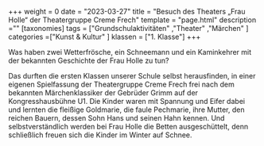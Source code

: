+++
weight = 0
date = "2023-03-27"
title = "Besuch des Theaters „Frau Holle“ der Theatergruppe Creme Frech"
template = "page.html"
description =""
[taxonomies]
tags = ["Grundschulaktivitäten" ,"Theater" ,"Märchen" ]
categories =["Kunst & Kultur" ]
klassen = ["1. Klasse"]
+++

Was haben zwei Wetterfrösche, ein Schneemann und ein Kaminkehrer mit der bekannten Geschichte der Frau Holle zu tun?
<!-- more -->
Das durften die ersten Klassen unserer Schule selbst herausfinden, in einer eigenen Spielfassung der Theatergruppe Creme Frech frei nach dem bekannten Märchenklassiker der Gebrüder Grimm auf der Kongresshausbühne U1. Die Kinder waren mit Spannung und Eifer dabei und lernten die fleißige Goldmarie, die faule Pechmarie, ihre Mutter, den reichen Bauern, dessen Sohn Hans und seinen Hahn kennen. Und selbstverständlich werden bei Frau Holle die Betten ausgeschüttelt, denn schließlich freuen sich die Kinder im Winter auf Schnee.